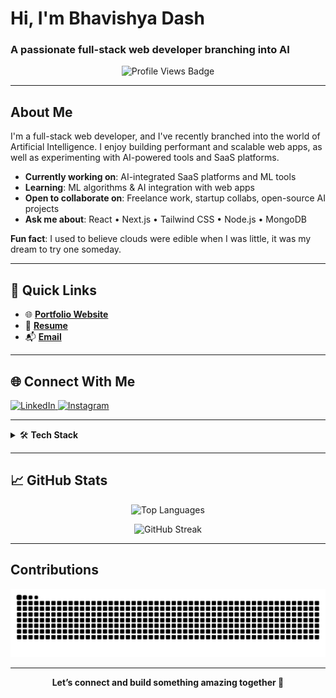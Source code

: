 # Hi, I'm Bhavishya Dash

### A passionate full-stack web developer branching into AI

<p align="center">
  <img src="https://komarev.com/ghpvc/?username=anannayamustcode&label=Profile%20Views&color=5865F2&style=for-the-badge" alt="Profile Views Badge" />
</p>

---

##  About Me

I'm a full-stack web developer, and I've recently branched into the world of Artificial Intelligence. I enjoy building performant and scalable web apps, as well as experimenting with AI-powered tools and SaaS platforms.

- **Currently working on**: AI-integrated SaaS platforms and ML tools  
- **Learning**: ML algorithms & AI integration with web apps  
- **Open to collaborate on**: Freelance work, startup collabs, open-source AI projects
- **Ask me about**: React • Next.js • Tailwind CSS • Node.js • MongoDB  

**Fun fact**: I used to believe clouds were edible when I was little, it was my dream to try one someday.

---

## 📎 Quick Links

- 🌐 [**Portfolio Website**](https://portfolioo-beige-nine.vercel.app/)
- 📄 [**Resume**](https://drive.google.com/drive/folders/12UFh4KoQJqUar3aAJJTbOqmNw8RJUaGo?usp=sharing)
- 📬 [**Email**](mailto:anannayaagarwal@gmail.com)

---

## 🌐 Connect With Me

<p align="left">
  <a href="https://linkedin.com/in/anannaya-agarwal" target="_blank">
    <img src="https://raw.githubusercontent.com/rahuldkjain/github-profile-readme-generator/master/src/images/icons/Social/linked-in-alt.svg" alt="LinkedIn" height="30" width="40" />
  </a>
  <a href="https://instagram.com/anannaya__" target="_blank">
    <img src="https://raw.githubusercontent.com/rahuldkjain/github-profile-readme-generator/master/src/images/icons/Social/instagram.svg" alt="Instagram" height="30" width="40" />
  </a>
</p>

---

<details>
<summary>🛠️ <b>Tech Stack</b></summary>

### 👨‍💻 Frontend  
<p align="left">
  <img src="https://raw.githubusercontent.com/devicons/devicon/master/icons/html5/html5-original.svg" width="40" height="40" />
  <img src="https://raw.githubusercontent.com/devicons/devicon/master/icons/css3/css3-original.svg" width="40" height="40" />
  <img src="https://raw.githubusercontent.com/devicons/devicon/master/icons/javascript/javascript-original.svg" width="40" height="40" />
  <img src="https://raw.githubusercontent.com/devicons/devicon/master/icons/typescript/typescript-original.svg" width="40" height="40" />
  <img src="https://raw.githubusercontent.com/devicons/devicon/master/icons/react/react-original.svg" width="40" height="40" />
  <img src="https://cdn.worldvectorlogo.com/logos/nextjs-2.svg" width="40" height="40" />
  <img src="https://reactnative.dev/img/header_logo.svg" width="40" height="40" />
  <img src="https://www.vectorlogo.zone/logos/tailwindcss/tailwindcss-icon.svg" width="40" height="40" />
</p>

### 🔧 Backend & Database  
<p align="left">
  <img src="https://raw.githubusercontent.com/devicons/devicon/master/icons/nodejs/nodejs-original.svg" width="40" height="40" />
  <img src="https://raw.githubusercontent.com/devicons/devicon/master/icons/express/express-original-wordmark.svg" width="40" height="40" />
  <img src="https://raw.githubusercontent.com/devicons/devicon/master/icons/mongodb/mongodb-original.svg" width="40" height="40" />
  <img src="https://raw.githubusercontent.com/devicons/devicon/master/icons/mysql/mysql-original.svg" width="40" height="40" />
  <img src="https://www.vectorlogo.zone/logos/sqlite/sqlite-icon.svg" width="40" height="40" />
  <img src="https://raw.githubusercontent.com/devicons/devicon/master/icons/redis/redis-original.svg" width="40" height="40" />
</p>

### 💻 Languages  
<p align="left">
  <img src="https://raw.githubusercontent.com/devicons/devicon/master/icons/python/python-original.svg" width="40" height="40" />
  <img src="https://raw.githubusercontent.com/devicons/devicon/master/icons/java/java-original.svg" width="40" height="40" />
  <img src="https://raw.githubusercontent.com/devicons/devicon/master/icons/cplusplus/cplusplus-original.svg" width="40" height="40" />
  <img src="https://raw.githubusercontent.com/devicons/devicon/master/icons/go/go-original.svg" width="40" height="40" />
</p>

### ⚙️ Tools & Services  
<p align="left">
  <img src="https://www.vectorlogo.zone/logos/git-scm/git-scm-icon.svg" width="40" height="40" />
  <img src="https://raw.githubusercontent.com/devicons/devicon/master/icons/docker/docker-original.svg" width="40" height="40" />
  <img src="https://www.vectorlogo.zone/logos/firebase/firebase-icon.svg" width="40" height="40" />
  <img src="https://www.vectorlogo.zone/logos/getpostman/getpostman-icon.svg" width="40" height="40" />
  <img src="https://www.vectorlogo.zone/logos/figma/figma-icon.svg" width="40" height="40" />
</p>

### 📊 Data Visualization  
<p align="left">
  <img src="https://raw.githubusercontent.com/Hardik0307/Hardik0307/master/assets/canvasjs-charts.svg" width="40" height="40"/>
  <img src="https://www.chartjs.org/media/logo-title.svg" width="40" height="40"/>
</p>

</details>

---

## 📈 GitHub Stats

<p align="center">
  <img src="https://github-readme-stats.vercel.app/api/top-langs?username=anannayamustcode&show_icons=true&locale=en&layout=compact&theme=tokyonight&hide_border=true" alt="Top Languages" />
</p>

<p align="center">
  <img src="https://github-readme-streak-stats.herokuapp.com/?user=anannayamustcode&theme=tokyonight&hide_border=true" alt="GitHub Streak" />
</p>

---

## Contributions

![snake gif](https://github.com/anannayamustcode/anannayamustcode/blob/output/github-snake.svg)

---

<p align="center">
  <b>Let’s connect and build something amazing together 🚀</b>
</p>
